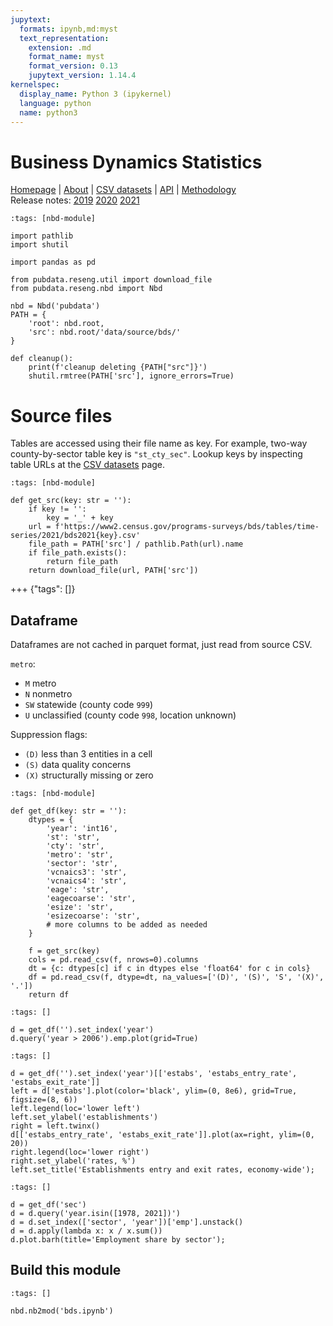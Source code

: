```yaml
---
jupytext:
  formats: ipynb,md:myst
  text_representation:
    extension: .md
    format_name: myst
    format_version: 0.13
    jupytext_version: 1.14.4
kernelspec:
  display_name: Python 3 (ipykernel)
  language: python
  name: python3
---
```


# Business Dynamics Statistics

[Homepage](https://www.census.gov/programs-surveys/bds.html) |
[About](https://www.census.gov/programs-surveys/bds/about.html) |
[CSV datasets](https://www.census.gov/data/datasets/time-series/econ/bds/bds-datasets.html) |
[API](https://www.census.gov/data/developers/data-sets/business-dynamics.html) |
[Methodology](https://www.census.gov/programs-surveys/bds/documentation/methodology.html)  
Release notes:
[2019](https://www2.census.gov/programs-surveys/bds/updates/bds2019-release-note.pdf)
[2020](https://www2.census.gov/programs-surveys/bds/updates/bds2020-release-note.pdf)
[2021](https://www2.census.gov/programs-surveys/bds/updates/bds2021-release-note.pdf)

```{code-cell} ipython3
:tags: [nbd-module]

import pathlib
import shutil

import pandas as pd

from pubdata.reseng.util import download_file
from pubdata.reseng.nbd import Nbd

nbd = Nbd('pubdata')
PATH = {
    'root': nbd.root,
    'src': nbd.root/'data/source/bds/'
}

def cleanup():
    print(f'cleanup deleting {PATH["src"]}')
    shutil.rmtree(PATH['src'], ignore_errors=True)
```

# Source files

Tables are accessed using their file name as key.
For example, two-way county-by-sector table key is `"st_cty_sec"`.
Lookup keys by inspecting table URLs at the [CSV datasets](https://www.census.gov/data/datasets/time-series/econ/bds/bds-datasets.html) page.

```{code-cell} ipython3
:tags: [nbd-module]

def get_src(key: str = ''):
    if key != '': 
        key = '_' + key
    url = f'https://www2.census.gov/programs-surveys/bds/tables/time-series/2021/bds2021{key}.csv'
    file_path = PATH['src'] / pathlib.Path(url).name
    if file_path.exists():
        return file_path
    return download_file(url, PATH['src'])
```

+++ {"tags": []}

## Dataframe

Dataframes are not cached in parquet format, just read from source CSV.

`metro`:
- `M` metro
- `N` nonmetro
- `SW` statewide (county code `999`)
- `U` unclassified (county code `998`, location unknown)

Suppression flags:
- `(D)` less than 3 entities in a cell
- `(S)` data quality concerns
- `(X)` structurally missing or zero

```{code-cell} ipython3
:tags: [nbd-module]

def get_df(key: str = ''):
    dtypes = {
        'year': 'int16',
        'st': 'str',
        'cty': 'str',
        'metro': 'str',
        'sector': 'str',
        'vcnaics3': 'str',
        'vcnaics4': 'str',
        'eage': 'str',
        'eagecoarse': 'str',
        'esize': 'str',
        'esizecoarse': 'str',
        # more columns to be added as needed
    }

    f = get_src(key)
    cols = pd.read_csv(f, nrows=0).columns
    dt = {c: dtypes[c] if c in dtypes else 'float64' for c in cols}
    df = pd.read_csv(f, dtype=dt, na_values=['(D)', '(S)', 'S', '(X)', '.'])
    return df
```

```{code-cell} ipython3
:tags: []

d = get_df('').set_index('year')
d.query('year > 2006').emp.plot(grid=True)
```

```{code-cell} ipython3
:tags: []

d = get_df('').set_index('year')[['estabs', 'estabs_entry_rate', 'estabs_exit_rate']]
left = d['estabs'].plot(color='black', ylim=(0, 8e6), grid=True, figsize=(8, 6))
left.legend(loc='lower left')
left.set_ylabel('establishments')
right = left.twinx()
d[['estabs_entry_rate', 'estabs_exit_rate']].plot(ax=right, ylim=(0, 20))
right.legend(loc='lower right')
right.set_ylabel('rates, %')
left.set_title('Establishments entry and exit rates, economy-wide');
```

```{code-cell} ipython3
:tags: []

d = get_df('sec')
d = d.query('year.isin([1978, 2021])')
d = d.set_index(['sector', 'year'])['emp'].unstack()
d = d.apply(lambda x: x / x.sum())
d.plot.barh(title='Employment share by sector');
```

## Build this module

```{code-cell} ipython3
:tags: []

nbd.nb2mod('bds.ipynb')
```
